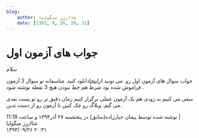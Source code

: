 ```yaml
---
blog:
    author: شااززز منگولیا
    date: [1393, 9, 26, 20, 31]
---
```

# جواب های آزمون اول

<div class="cnt">
<div class="postBody">سلام
<p>جواب سوال های آزمون اول رو  می تونید از<a href="http://s5.picofile.com/file/8157956734/a.pdf.html" target="_blank" title="جواب آزمون اول">اینجا</a>دانلود کنید. متاسفانه تو سوال 3 آزمون فراموش شده بود شرط هم خط نبودن هیچ 3 نقطه نوشته شود .</p>
<p>سعی می کنیم به زودی هم یک آزمون عملی برگزار کنیم زمان دقیق تر رو تو پست بعدی می گیم. وبلاگ رو چک کنین تا آزمون رو از دست ندین.</p>
</div>
<div class="postDesc">نوشته شده توسط پیمان جبارزاده(سابق) در پنجشنبه ۲۷ آذر۱۳۹۳ و ساعت 11:18 
	 |</div>
</div>

<div class="blog-info">
    <div class="blog-author">شااززز منگولیا</div>
    <div class="blog-date">۱۳۹۳/۰۹/۲۶ ۲۰:۳۱</div>
</div>

